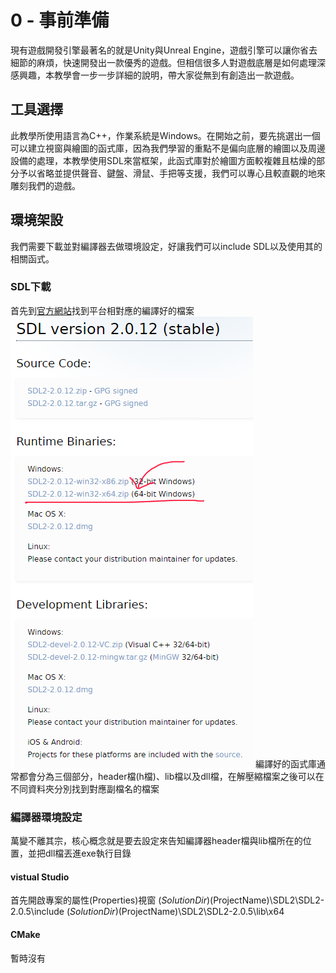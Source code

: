 # 0 - 事前準備
現有遊戲開發引擎最著名的就是Unity與Unreal Engine，遊戲引擎可以讓你省去細節的麻煩，快速開發出一款優秀的遊戲。但相信很多人對遊戲底層是如何處理深感興趣，本教學會一步一步詳細的說明，帶大家從無到有創造出一款遊戲。

## 工具選擇
此教學所使用語言為C++，作業系統是Windows。在開始之前，要先挑選出一個可以建立視窗與繪圖的函式庫，因為我們學習的重點不是偏向底層的繪圖以及周邊設備的處理，本教學使用SDL來當框架，此函式庫對於繪圖方面較複雜且枯燥的部分予以省略並提供聲音、鍵盤、滑鼠、手把等支援，我們可以專心且較直觀的地來雕刻我們的遊戲。


## 環境架設
我們需要下載並對編譯器去做環境設定，好讓我們可以include SDL以及使用其的相關函式。

### SDL下載
首先到[官方網站](https://www.libsdl.org/download-2.0.php)找到平台相對應的編譯好的檔案
![GitHub](https://github.com/haha4ni/tututu/blob/main/00.png?raw=true)
編譯好的函式庫通常都會分為三個部分，header檔(h檔)、lib檔以及dll檔，在解壓縮檔案之後可以在不同資料夾分別找到對應副檔名的檔案

### 編譯器環境設定
萬變不離其宗，核心概念就是要去設定來告知編譯器header檔與lib檔所在的位置，並把dll檔丟進exe執行目錄

#### vistual Studio
首先開啟專案的屬性(Properties)視窗
$(SolutionDir)$(ProjectName)\SDL2\SDL2-2.0.5\include
$(SolutionDir)$(ProjectName)\SDL2\SDL2-2.0.5\lib\x64

#### CMake
暫時沒有
